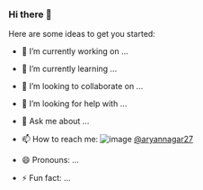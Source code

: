 ### Hi there 👋 

<!--
**aryannagar/aryannagar** is a ✨ _special_ ✨ repository because its `README.md` (this file) appears on your GitHub profile.-->

Here are some ideas to get you started:

- 🔭 I’m currently working on ...
- 🌱 I’m currently learning ...
- 👯 I’m looking to collaborate on ...
- 🤔 I’m looking for help with ...
- 💬 Ask me about ...
- 📫 How to reach me: ![image](https://github.com/aryannagar/aryannagar/assets/40473422/386c32bf-1d31-41a7-8b13-4b2ba7b58645) <a href="https://www.twitter.com/aryannagar27">@aryannagar27</a>

- 😄 Pronouns: ...
- ⚡ Fun fact: ...
